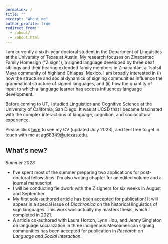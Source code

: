 ```yaml
---
permalink: /
title: ""
excerpt: "About me"
author_profile: true
redirect_from: 
  - /about/
  - /about.html
---
```


I am currently a sixth-year doctoral student in the Department of Linguistics at the University of Texas at Austin. My research focuses on Zinacantec Family Homesign ("Z sign"), a signed language developed by three deaf siblings and their hearing extended family members in Zinacantán, a Tsotsil Maya community of highland Chiapas, Mexico. I am broadly interested in (i) how the structure and social dynamics of signing communities influence the grammatical structure of signed languages, and (ii) how the quantity of input to which a language learner has access influences language development.

Before coming to UT, I studied Linguistics and Cognitive Science at the University of California, San Diego. It was at UCSD that I became fascinated with the complex interactions of language, cognition, and sociocultural experience.

Please click [here](https://austin-german.github.io/files/CV_AustinGerman.pdf) to see my CV (updated July 2023), and feel free to get in touch with me at ag68349@utexas.edu.


## What's new?
_Summer 2023_
* I've spent most of the summer preparing two applications for post-doctoral fellowships. I'm also writing chapter for an edited volume and a journal manuscript.
* I will be conducting fieldwork with the Z signers for six weeks in August and September.
* My first sole-authored article has been accepted for publication! It will appear in a special issue of _Diachronica_ on the historical linguistics of sign languages. This work was actually my masters thesis, which I completed in 2021.
* A article co-authored with Laura Horton, Lynn Hou, and Jenny Singleton on language socialization in three indigenous Mesoamerican signing communities has been accepted for publication in _Research on Language and Social Interaction_.
